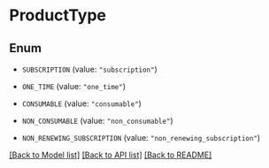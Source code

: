 # ProductType

## Enum


* `SUBSCRIPTION` (value: `"subscription"`)

* `ONE_TIME` (value: `"one_time"`)

* `CONSUMABLE` (value: `"consumable"`)

* `NON_CONSUMABLE` (value: `"non_consumable"`)

* `NON_RENEWING_SUBSCRIPTION` (value: `"non_renewing_subscription"`)


[[Back to Model list]](../README.md#documentation-for-models) [[Back to API list]](../README.md#documentation-for-api-endpoints) [[Back to README]](../README.md)


